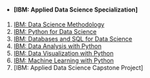 - #### [IBM: Applied Data Science Specialization]
1. [IBM: Data Science Methodology](./IBM-Data-Science/Data%20Science%20Methodology)
2. [IBM: Python for Data Science](./IBM-Data-Science/Python%20for%20Data%20Science%20and%20AI)
3. [IBM: Databases and SQL for Data Science](./IBM-Data-Science/IBM%20-%20Databases%20and%20SQL%20for%20Data%20Science)
4. [IBM: Data Analysis with Python](./IBM-Data-Science/Data%20Analysis%20with%20Python)
5. [IBM: Data Visualization with Python](./IBM-Data-Science/Data%20Visulazation%20with%20Python)
6. [IBM: Machine Learning with Python](./IBM-Data-Science/Machine%20Learning%20With%20Python)
7. [IBM: Applied Data Science Capstone Project]
